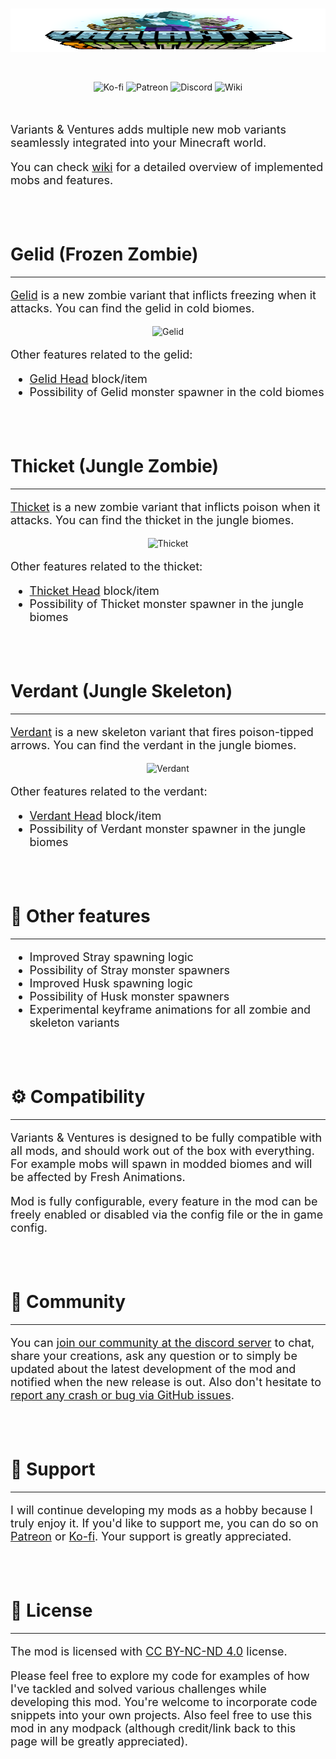 <br>

<p align="center" style="text-align: center;">
	<img title="Variants & Ventures" src="https://raw.githubusercontent.com/Faboslav/variants-and-ventures/master/.github/assets/logo.png" alt="Variants ý Ventures" width="743" height="69">
</p>

<br>

<p align="center" style="text-align: center;">
	<a style="text-decoration: none;" href="https://ko-fi.com/faboslav">
		<img src="https://img.shields.io/static/v1?label=Support me on&message=Ko-fi&color=5b9c51&labelColor=5b9c51&logoColor=ffffff&style=for-the-badge&logo=ko-fi" alt="Ko-fi">
	</a>
	<a style="text-decoration: none;" href="https://www.patreon.com/Faboslav">
		<img src="https://img.shields.io/endpoint.svg?color=5b9c51&label=Support me on&labelColor=5b9c51&logoColor=ffffff&url=https://shieldsio-patreon.vercel.app/api?username=Faboslav&type=patrons&style=for-the-badge" alt="Patreon">
	</a>
	<a style="text-decoration: none;" href="https://discord.gg/QGwFvvMQCn">
		<img src="https://img.shields.io/discord/924964658169913404?style=for-the-badge&logo=discord&logoColor=ffffff&label=Community&labelColor=5b9c51&color=5b9c51" alt="Discord">
	</a>
	<a style="text-decoration: none;" href="https://github.com/Faboslav/variants-and-ventures/wiki">
		<img src="https://img.shields.io/static/v1?label=&message=Wiki&logoColor=ffffff&style=for-the-badge&logo=github&labelColor=5b9c51&color=5b9c51" alt="Wiki">
	</a>
</p>

<br>

<p style="font-size: 18px;">
	Variants & Ventures adds multiple new mob variants seamlessly integrated into your Minecraft world.
</p>

<p style="font-size: 18px;">
	You can check <a title="wiki" href="https://github.com/Faboslav/variants-and-ventures/wiki">wiki</a> for a detailed overview of implemented mobs and features.
</p>

<br>
<br>

<h1>Gelid (Frozen Zombie)</h1>

<hr>

<p style="font-size: 18px;">
	<a href="https://github.com/Faboslav/variants-and-ventures/wiki/Gelid">Gelid</a> is a new zombie variant that inflicts freezing when it attacks. You can find the gelid in cold biomes.
</p>

<p align="center" style="text-align: center;">
	<a href="https://raw.githubusercontent.com/Faboslav/variants-and-ventures/master/.github/assets/gelid.webp" style="text-decoration: none;">
		<img src="https://raw.githubusercontent.com/Faboslav/variants-and-ventures/master/.github/assets/gelid.webp" alt="Gelid" title="Gelid">
	</a>
</p>

<p style="font-size: 18px;">
	Other features related to the gelid:
</p>
<ul style="font-size: 18px;">
	<li><a href="https://github.com/Faboslav/variants-and-ventures/wiki/Gelid-Head">Gelid Head</a> block/item</li>
	<li>Possibility of Gelid monster spawner in the cold biomes</li>
</ul>

<br>
<br>	
<h1>Thicket (Jungle Zombie)</h1>

<hr>

<p style="font-size: 18px;">
	<a href="https://github.com/Faboslav/variants-and-ventures/wiki/Thicket">Thicket</a> is a new zombie variant that inflicts poison when it attacks. You can find the thicket in the jungle biomes.
</p>

<p align="center" style="text-align: center;">
	<a href="https://raw.githubusercontent.com/Faboslav/variants-and-ventures/master/.github/assets/thicket.webp" style="text-decoration: none;">
		<img src="https://raw.githubusercontent.com/Faboslav/variants-and-ventures/master/.github/assets/thicket.webp" alt="Thicket" title="Thicket">
	</a>
</p>

<p style="font-size: 18px;">
	Other features related to the thicket:
</p>
<ul style="font-size: 18px;">
	<li><a href="https://github.com/Faboslav/variants-and-ventures/wiki/Thicket-Head">Thicket Head</a> block/item</li>
	<li>Possibility of Thicket monster spawner in the jungle biomes</li>
</ul>

<br>
<br>	

<h1>Verdant (Jungle Skeleton)</h1>

<hr>

<p style="font-size: 18px;">
	<a href="https://github.com/Faboslav/variants-and-ventures/wiki/Verdant">Verdant</a> is a new skeleton variant that fires poison-tipped arrows. You can find the verdant in the jungle biomes.
</p>

<p align="center" style="text-align: center;">
	<a href="https://raw.githubusercontent.com/Faboslav/variants-and-ventures/master/.github/assets/verdant.webp" style="text-decoration: none;">
		<img src="https://raw.githubusercontent.com/Faboslav/variants-and-ventures/master/.github/assets/verdant.webp" alt="Verdant" title="Verdant">
	</a>
</p>

<p style="font-size: 18px;">
	Other features related to the verdant:
</p>
<ul style="font-size: 18px;">
	<li><a href="https://github.com/Faboslav/variants-and-ventures/wiki/Verdant-Head">Verdant Head</a> block/item</li>
	<li>Possibility of Verdant monster spawner in the jungle biomes</li>
</ul>

<br>
<br>

<h1>🗿 Other features</h1>

<hr>

<ul style="font-size: 18px;">
	<li>Improved Stray spawning logic</li>
	<li>Possibility of Stray monster spawners</li>
	<li>Improved Husk spawning logic</li>
	<li>Possibility of Husk monster spawners</li>
	<li>Experimental keyframe animations for all zombie and skeleton variants</li>
</ul>

<br>
<br>	

<h1>⚙️ Compatibility</h1>
<hr>

<p style="font-size: 18px;">
	Variants & Ventures is designed to be fully compatible with all mods, and should work out of the box with everything.
	For example mobs will spawn in modded biomes and will be affected by Fresh Animations.
</p>

<p style="font-size: 18px;">
	Mod is fully configurable, every feature in the mod can be freely enabled or disabled via the config file or the in game config.
</p>

<br>
<br>

<h1>💬 Community</h1>
<hr>

<p style="font-size: 18px;">
	You can <a href="https://discord.gg/QGwFvvMQCn">join our community at the discord server</a> to chat, share your creations, ask any question or to simply be updated about the latest development of the mod and notified when the new release is out.
	Also don't hesitate to <a href="https://github.com/Faboslav/variants-and-ventures/issues">report any crash or bug via GitHub issues</a>.
</p>

<br>
<br>

<h1>👋 Support</h1>
<hr>

<p style="font-size: 18px;">
	I will continue developing my mods as a hobby because I truly enjoy it. If you'd like to support me, you can do so on <a href="https://www.patreon.com/Faboslav">Patreon</a> or <a href="https://ko-fi.com/faboslav">Ko-fi</a>. Your support is greatly appreciated.
</p>

<br>
<br>

<h1>📜 License</h1>
<hr>

<p style="font-size: 18px;">
	The mod is licensed with <a href="https://raw.githubusercontent.com/Faboslav/variants-and-ventures/master/LICENSE.txt">CC BY-NC-ND 4.0</a> license.
</p>

<p style="font-size: 18px;">
	Please feel free to explore my code for examples of how I've tackled and solved various challenges while developing this mod. You're welcome to incorporate code snippets into your own projects. Also feel free to use this mod in any modpack (although credit/link back to this page will be greatly appreciated).
</p>